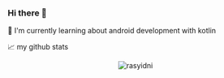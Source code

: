 ### Hi there 👋

🌱 I'm currently learning about android development with kotlin

📈 my github stats

<p align="center"> <img src="https://github-readme-stats.vercel.app/api?username=rasyidni&show_icons=true&theme=gotham" alt="rasyidni" />

<!--
**rasyidni/rasyidni** is a ✨ _special_ ✨ repository because its `README.md` (this file) appears on your GitHub profile.

Here are some ideas to get you started:

- 🔭 I’m currently working on ...
- 🌱 I’m currently learning ...
- 👯 I’m looking to collaborate on ...
- 🤔 I’m looking for help with ...
- 💬 Ask me about ...
- 📫 How to reach me: ...
- 😄 Pronouns: ...
- ⚡ Fun fact: ...
-->
